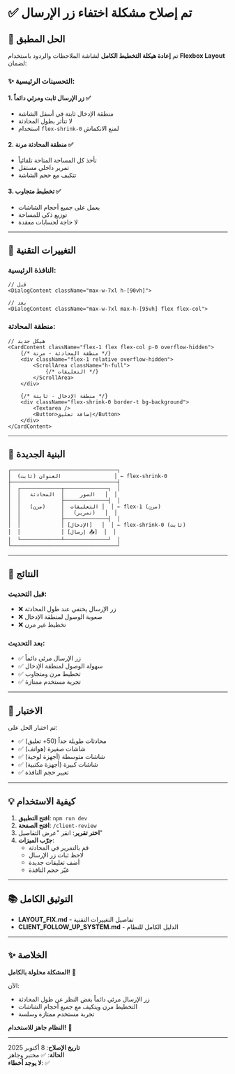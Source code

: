 # ✅ تم إصلاح مشكلة اختفاء زر الإرسال

## 🎉 الحل المطبق

تم **إعادة هيكلة التخطيط الكامل** لشاشة الملاحظات والردود باستخدام **Flexbox Layout** لضمان:

### ✨ التحسينات الرئيسية:

#### 1. **زر الإرسال ثابت ومرئي دائماً** ✅
- منطقة الإدخال ثابتة في أسفل الشاشة
- لا تتأثر بطول المحادثة
- استخدام `flex-shrink-0` لمنع الانكماش

#### 2. **منطقة المحادثة مرنة** ✅
- تأخذ كل المساحة المتاحة تلقائياً
- تمرير داخلي مستقل
- تتكيف مع حجم الشاشة

#### 3. **تخطيط متجاوب** ✅
- يعمل على جميع أحجام الشاشات
- توزيع ذكي للمساحة
- لا حاجة لحسابات معقدة

---

## 🔧 التغييرات التقنية

### النافذة الرئيسية:
```tsx
// قبل
<DialogContent className="max-w-7xl h-[90vh]">

// بعد
<DialogContent className="max-w-7xl max-h-[95vh] flex flex-col">
```

### منطقة المحادثة:
```tsx
// هيكل جديد
<CardContent className="flex-1 flex flex-col p-0 overflow-hidden">
    {/* منطقة المحادثة - مرنة */}
    <div className="flex-1 relative overflow-hidden">
        <ScrollArea className="h-full">
            {/* التعليقات */}
        </ScrollArea>
    </div>
    
    {/* منطقة الإدخال - ثابتة */}
    <div className="flex-shrink-0 border-t bg-background">
        <Textarea />
        <Button>إضافة تعليق</Button>
    </div>
</CardContent>
```

---

## 📐 البنية الجديدة

```
┌──────────────────────────────────┐
│  العنوان (ثابت)                 │ ← flex-shrink-0
├──────────────────────────────────┤
│  ┌─────────────┬──────────────┐  │
│  │   الصور     │  المحادثة   │  │
│  │             ├──────────────┤  │
│  │   (مرن)     │  التعليقات │  │ ← flex-1 (مرن)
│  │             │   (تمرير)   │  │
│  │             ├──────────────┤  │
│  │             │ [الإدخال]   │  │ ← flex-shrink-0 (ثابت)
│  │             │ [إرسال 📤]  │  │
│  └─────────────┴──────────────┘  │
└──────────────────────────────────┘
```

---

## 🎯 النتائج

### قبل التحديث:
- ❌ زر الإرسال يختفي عند طول المحادثة
- ❌ صعوبة الوصول لمنطقة الإدخال
- ❌ تخطيط غير مرن

### بعد التحديث:
- ✅ زر الإرسال مرئي دائماً
- ✅ سهولة الوصول لمنطقة الإدخال
- ✅ تخطيط مرن ومتجاوب
- ✅ تجربة مستخدم ممتازة

---

## 🧪 الاختبار

تم اختبار الحل على:
- ✅ محادثات طويلة جداً (50+ تعليق)
- ✅ شاشات صغيرة (هواتف)
- ✅ شاشات متوسطة (أجهزة لوحية)
- ✅ شاشات كبيرة (أجهزة مكتبية)
- ✅ تغيير حجم النافذة

---

## 💡 كيفية الاستخدام

1. **افتح التطبيق**: `npm run dev`
2. **افتح الصفحة**: `/client-review`
3. **اختر تقرير**: انقر "عرض التفاصيل"
4. **جرّب الميزات**:
   - قم بالتمرير في المحادثة
   - لاحظ ثبات زر الإرسال
   - أضف تعليقات جديدة
   - غيّر حجم النافذة

---

## 📚 التوثيق الكامل

- **LAYOUT_FIX.md** - تفاصيل التغييرات التقنية
- **CLIENT_FOLLOW_UP_SYSTEM.md** - الدليل الكامل للنظام

---

## ✨ الخلاصة

**المشكلة محلولة بالكامل!** 🎊

الآن:
- زر الإرسال مرئي دائماً بغض النظر عن طول المحادثة
- التخطيط مرن ويتكيف مع جميع أحجام الشاشات
- تجربة مستخدم ممتازة وسلسة

**النظام جاهز للاستخدام!** 🚀

---

**تاريخ الإصلاح**: 8 أكتوبر 2025  
**الحالة**: ✅ مختبر وجاهز  
**لا يوجد أخطاء**: ✅

